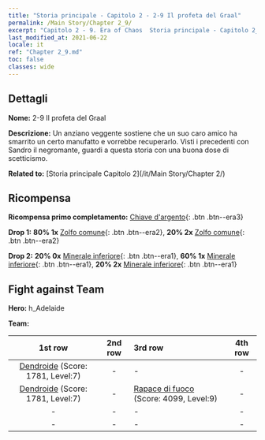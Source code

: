 ```yaml
---
title: "Storia principale - Capitolo 2 - 2-9 Il profeta del Graal"
permalink: /Main Story/Chapter 2_9/
excerpt: "Capitolo 2 - 9. Era of Chaos  Storia principale - Capitolo 2_9. 2-9 Il profeta del Graal"
last_modified_at: 2021-06-22
locale: it
ref: "Chapter 2_9.md"
toc: false
classes: wide
---
```


## Dettagli

 **Nome:** 2-9 Il profeta del Graal

 **Descrizione:** Un anziano veggente sostiene che un suo caro amico ha smarrito un certo manufatto e vorrebbe recuperarlo. Visti i precedenti con Sandro il negromante, guardi a questa storia con una buona dose di scetticismo.

 **Related to:** [Storia principale Capitolo 2](/it/Main Story/Chapter 2/)

## Ricompensa

 **Ricompensa primo completamento:** [Chiave d'argento](/ItemsIT/con_693/){: .btn .btn--era3}

 **Drop 1:** **80% 1x** [Zolfo comune](/ItemsIT/mat_9/){: .btn .btn--era2}, **20% 2x** [Zolfo comune](/ItemsIT/mat_9/){: .btn .btn--era2}

 **Drop 2:** **20% 0x** [Minerale inferiore](/ItemsIT/mat_1/){: .btn .btn--era1}, **60% 1x** [Minerale inferiore](/ItemsIT/mat_1/){: .btn .btn--era1}, **20% 2x** [Minerale inferiore](/ItemsIT/mat_1/){: .btn .btn--era1}


## Fight against Team
 **Hero:** h_Adelaide

 **Team:**


  | 1st row | 2nd row | 3rd row | 4th row |
  |:----:|:----:|:----|:----:|
  | [Dendroide](/it/units/Treant/) (Score: 1781, Level:7)  | - | - | - |
  | [Dendroide](/it/units/Treant/) (Score: 1781, Level:7)  | - | [Rapace di fuoco](/it/units/Firebird/) (Score: 4099, Level:9)  | - |
  | - | - | - | - |
  | - | - | - | - |


